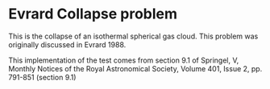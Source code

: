 # Evrard Collapse problem

This is the collapse of an isothermal spherical gas cloud.  This
problem was originally discussed in Evrard 1988.

This implementation of the test comes from section 9.1 of Springel, V,
Monthly Notices of the Royal Astronomical Society, Volume 401, Issue
2, pp. 791-851 (section 9.1)
